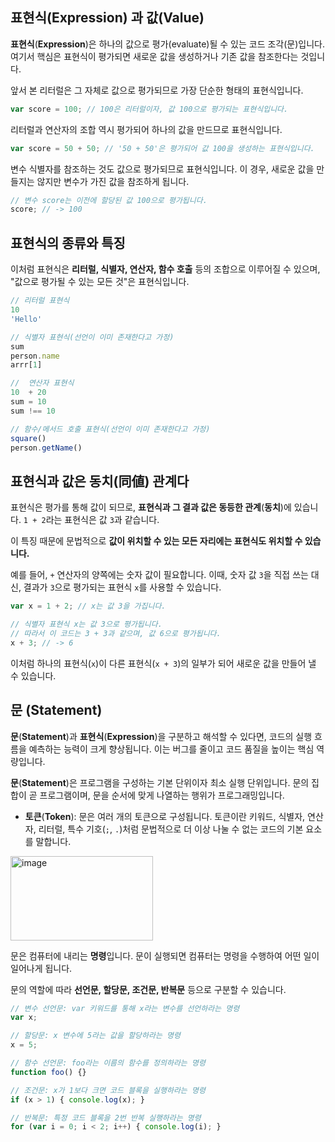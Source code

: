 ## 표현식(Expression) 과 값(Value)

**표현식**(**Expression**)은 하나의 값으로 평가(evaluate)될 수 있는 코드 조각(문)입니다. 여기서 핵심은 표현식이 평가되면 새로운 값을 생성하거나 기존 값을 참조한다는 것입니다.

앞서 본 리터럴은 그 자체로 값으로 평가되므로 가장 단순한 형태의 표현식입니다.
```javascript
var score = 100; // 100은 리터럴이자, 값 100으로 평가되는 표현식입니다.
```

리터럴과 연산자의 조합 역시 평가되어 하나의 값을 만드므로 표현식입니다.
```javascript
var score = 50 + 50; // '50 + 50'은 평가되어 값 100을 생성하는 표현식입니다.
```

변수 식별자를 참조하는 것도 값으로 평가되므로 표현식입니다. 이 경우, 새로운 값을 만들지는 않지만 변수가 가진 값을 참조하게 됩니다.
```javascript
// 변수 score는 이전에 할당된 값 100으로 평가됩니다.
score; // -> 100
```

## 표현식의 종류와 특징

이처럼 표현식은 **리터럴, 식별자, 연산자, 함수 호출** 등의 조합으로 이루어질 수 있으며, "값으로 평가될 수 있는 모든 것"은 표현식입니다.
```javascript
// 리터럴 표현식
10
'Hello'

// 식별자 표현식(선언이 이미 존재한다고 가정)
sum
person.name
arrr[1]

//  연산자 표현식
10  + 20
sum = 10
sum !== 10

// 함수/메서드 호출 표현식(선언이 이미 존재한다고 가정)
square()
person.getName()
```

## 표현식과 값은 동치(同値) 관계다

표현식은 평가를 통해 값이 되므로, **표현식과 그 결과 값은 동등한 관계**(**동치**)에 있습니다. `1 + 2`라는 표현식은 값 `3`과 같습니다.

이 특징 때문에 문법적으로 **값이 위치할 수 있는 모든 자리에는 표현식도 위치할 수 있습니다.**

예를 들어, `+` 연산자의 양쪽에는 숫자 값이 필요합니다. 이때, 숫자 값 `3`을 직접 쓰는 대신, 결과가 `3`으로 평가되는 표현식 `x`를 사용할 수 있습니다.
```javascript
var x = 1 + 2; // x는 값 3을 가집니다.

// 식별자 표현식 x는 값 3으로 평가됩니다.
// 따라서 이 코드는 3 + 3과 같으며, 값 6으로 평가됩니다.
x + 3; // -> 6
```
이처럼 하나의 표현식(`x`)이 다른 표현식(`x + 3`)의 일부가 되어 새로운 값을 만들어 낼 수 있습니다.


## 문 (Statement)

**문**(**Statement**)과 **표현식**(**Expression**)을 구분하고 해석할 수 있다면, 코드의 실행 흐름을 예측하는 능력이 크게 향상됩니다. 이는 버그를 줄이고 코드 품질을 높이는 핵심 역량입니다.

**문**(**Statement**)은 프로그램을 구성하는 기본 단위이자 최소 실행 단위입니다. 문의 집합이 곧 프로그램이며, 문을 순서에 맞게 나열하는 행위가 프로그래밍입니다.
- **토큰**(**Token**): 문은 여러 개의 토큰으로 구성됩니다. 토큰이란 키워드, 식별자, 연산자, 리터럴, 특수 기호(`;`, `.`)처럼 문법적으로 더 이상 나눌 수 없는 코드의 기본 요소를 말합니다.
<img width="228" height="135" alt="image" src="https://github.com/user-attachments/assets/098abd14-57e7-43e7-93eb-9b2a1ebc6961" />

문은 컴퓨터에 내리는 **명령**입니다. 문이 실행되면 컴퓨터는 명령을 수행하여 어떤 일이 일어나게 됩니다.

문의 역할에 따라 **선언문, 할당문, 조건문, 반복문** 등으로 구분할 수 있습니다.
```javascript
// 변수 선언문: var 키워드를 통해 x라는 변수를 선언하라는 명령
var x;

// 할당문: x 변수에 5라는 값을 할당하라는 명령
x = 5;

// 함수 선언문: foo라는 이름의 함수를 정의하라는 명령
function foo() {}

// 조건문: x가 1보다 크면 코드 블록을 실행하라는 명령
if (x > 1) { console.log(x); }

// 반복문: 특정 코드 블록을 2번 반복 실행하라는 명령
for (var i = 0; i < 2; i++) { console.log(i); }
```



